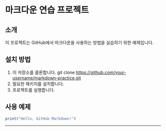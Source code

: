 # 마크다운 연습 프로젝트

## 소개
이 프로젝트는 GitHub에서 마크다운을 사용하는 방법을 실습하기 위한 예제입니다.

## 설치 방법
1. 이 저장소를 클론합니다.
git clone https://github.com/your-username/markdown-practice.git
2. 필요한 패키지를 설치합니다.
3. 프로젝트를 실행합니다.

## 사용 예제
```r
print("Hello, GitHub Markdown!")
```
---
